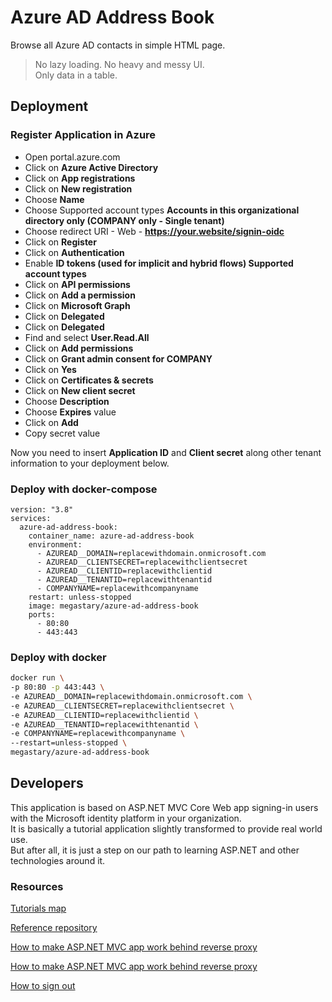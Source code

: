 # Azure AD Address Book

Browse all Azure AD contacts in simple HTML page. 

> No lazy loading. No heavy and messy UI.  
> Only data in a table.  

## Deployment

### Register Application in Azure

- Open portal.azure.com
- Click on **Azure Active Directory**
- Click on **App registrations**
- Click on **New registration**
- Choose **Name**
- Choose Supported account types **Accounts in this organizational directory only (COMPANY only - Single tenant)**
- Choose redirect URI - Web - **https://your.website/signin-oidc**
- Click on **Register**
- Click on **Authentication**
- Enable **ID tokens (used for implicit and hybrid flows)
Supported account types**
- Click on **API permissions**
- Click on **Add a permission**
- Click on **Microsoft Graph**
- Click on **Delegated**
- Click on **Delegated**
- Find and select **User.Read.All**
- Click on **Add permissions**
- Click on **Grant admin consent for COMPANY**
- Click on **Yes**
- Click on **Certificates & secrets**
- Click on **New client secret**
- Choose **Description**
- Choose **Expires** value
- Click on **Add**
- Copy secret value

Now you need to insert **Application ID** and **Client secret** along other tenant information to your deployment below.

### Deploy with docker-compose

```docker
version: "3.8"
services:
  azure-ad-address-book:
    container_name: azure-ad-address-book
    environment:
      - AZUREAD__DOMAIN=replacewithdomain.onmicrosoft.com
      - AZUREAD__CLIENTSECRET=replacewithclientsecret
      - AZUREAD__CLIENTID=replacewithclientid
      - AZUREAD__TENANTID=replacewithtenantid
      - COMPANYNAME=replacewithcompanyname
    restart: unless-stopped
    image: megastary/azure-ad-address-book
    ports:
      - 80:80
      - 443:443
```

### Deploy with docker

```bash
docker run \
-p 80:80 -p 443:443 \
-e AZUREAD__DOMAIN=replacewithdomain.onmicrosoft.com \
-e AZUREAD__CLIENTSECRET=replacewithclientsecret \
-e AZUREAD__CLIENTID=replacewithclientid \
-e AZUREAD__TENANTID=replacewithtenantid \
-e COMPANYNAME=replacewithcompanyname \
--restart=unless-stopped \
megastary/azure-ad-address-book
```

## Developers

This application is based on ASP.NET MVC Core Web app signing-in users with the Microsoft identity platform in your organization.  
It is basically a tutorial application slightly transformed to provide real world use.  
But after all, it is just a step on our path to learning ASP.NET and other technologies around it.

### Resources

[Tutorials map](https://raw.githubusercontent.com/Azure-Samples/active-directory-aspnetcore-webapp-openidconnect-v2/master/ReadmeFiles/aspnetcore-webapp-tutorial-alt.svg)

[Reference repository](https://github.com/Azure-Samples/active-directory-aspnetcore-webapp-openidconnect-v2/tree/master/1-WebApp-OIDC/1-1-MyOrg)

[How to make ASP.NET MVC app work behind reverse proxy](https://stackoverflow.com/questions/59354864/azure-ad-authentication-redirect-uri-not-using-https-on-linux-hosted-cloud-foun)

[How to make ASP.NET MVC app work behind reverse proxy](https://stackoverflow.com/questions/49189883/how-to-set-redirect-uri-protocol-to-https-in-azure-web-apps?rq=1)

[How to sign out](https://github.com/Azure-Samples/active-directory-aspnetcore-webapp-openidconnect-v2/tree/master/1-WebApp-OIDC/1-6-SignOut)
